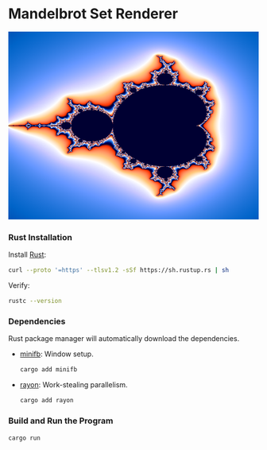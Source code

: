 # Mandelbrot Set Renderer

![Mandelbrot Set](mandelbrot_set.png)

### Rust Installation

Install [Rust](https://rustup.rs/):

```bash
curl --proto '=https' --tlsv1.2 -sSf https://sh.rustup.rs | sh
```

Verify:

```bash
rustc --version
```

### Dependencies

Rust package manager will automatically download the dependencies.

- [minifb](https://crates.io/crates/minifb): Window setup.
  ```bash
  cargo add minifb
  ```
- [rayon](https://crates.io/crates/rayon): Work-stealing parallelism.
  ```bash
  cargo add rayon
  ```

### Build and Run the Program

```bash
cargo run
```
